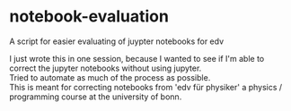# notebook-evaluation
A script for easier evaluating of juypter notebooks for edv

I just wrote this in one session, because I wanted to see if I'm able to correct the jupyter notebooks without using jupyter.  
Tried to automate as much of the process as possible.  
This is meant for correcting notebooks from 'edv für physiker' a physics / programming course at the university of bonn.

